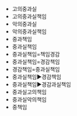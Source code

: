 - 고의중과실
- 고의중과실책임
- 악의중과실
- 악의중과실책임
- 중과책임
- 중과실책임
- 중과실책임=책임경감
- 중과실책임=경감책임
- 경감책임=중과실책임
- 중과실책임▶️경감책임
- 중과실책임▶️경감과실책임
- 중과실고의책임
- 중과실악의책임
- 중책임

